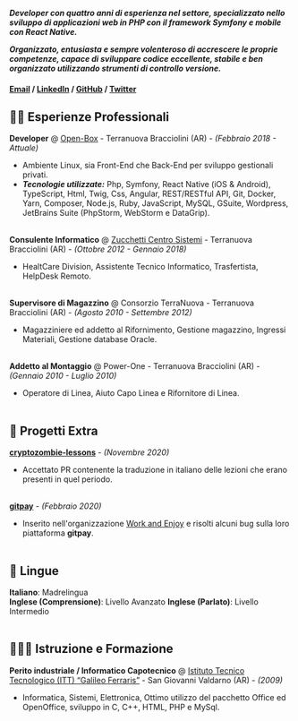 **_Developer con quattro anni di esperienza nel settore, specializzato nello sviluppo di applicazioni web in PHP con il framework Symfony e mobile con React Native._**

**_Organizzato, entusiasta e sempre volenteroso di accrescere le proprie competenze, capace di sviluppare codice eccellente, stabile e ben organizzato utilizzando strumenti di controllo versione._**

#### [Email](mailto:lomba90@libero.it) / [LinkedIn](https://www.linkedin.com/in/federico-lombardini/) / [GitHub](https://github.com/nobady90) / [Twitter](https://twitter.com/NobadyProducer)

## 👨‍💻 Esperienze Professionali

**Developer** @ [Open-Box](https://www.open-box.it/) - Terranuova Bracciolini (AR) - _(Febbraio 2018 - Attuale)_ <br>
  - Ambiente Linux, sia Front-End che Back-End per sviluppo gestionali privati.
  - **_Tecnologie utilizzate:_** Php, Symfony, React Native (iOS & Android), TypeScript, Html, Twig, Css, Angular, REST/RESTful API, Git, Docker, Yarn, Composer, Node.js, Ruby, JavaScript, MySQL, GSuite, Wordpress, JetBrains Suite (PhpStorm, WebStorm e DataGrip).
<br><br>

**Consulente Informatico** @ [Zucchetti Centro Sistemi](http://www.zcscompany.com/it/) - Terranuova Bracciolini (AR) - _(Ottobre 2012 - Gennaio 2018)_ <br>
  - HealtCare Division, Assistente Tecnico Informatico, Trasfertista, HelpDesk Remoto.
<br><br>

**Supervisore di Magazzino** @ Consorzio TerraNuova - Terranuova Bracciolini (AR) - _(Agosto 2010 - Settembre 2012)_ <br>
  - Magazziniere ed addetto al Rifornimento, Gestione magazzino, Ingressi Materiali, Gestione database Oracle.
<br><br>

**Addetto al Montaggio** @ Power-One - Terranuova Bracciolini (AR) - _(Gennaio 2010 - Luglio 2010)_ <br>
  - Operatore di Linea, Aiuto Capo Linea e Rifornitore di Linea.
<br><br>

## 📌 Progetti Extra

**[cryptozombie-lessons](https://github.com/loomnetwork/cryptozombie-lessons)** - _(Novembre 2020)_ <br>
  - Accettato PR contenente la traduzione in italiano delle lezioni che erano presenti in quel periodo.
<br><br>

**[gitpay](https://github.com/worknenjoy/gitpay)** - _(Febbraio 2020)_ <br>
  - Inserito nell'organizzazione [Work and Enjoy](https://github.com/worknenjoy) e risolti alcuni bug sulla loro piattaforma **gitpay**.
<br><br>

## 💬 Lingue

**Italiano**: Madrelingua <br>
**Inglese (Comprensione)**: Livello Avanzato
**Inglese (Parlato)**: Livello Intermedio
<br><br>

## 👨🏻‍🎓 Istruzione e Formazione

**Perito industriale / Informatico Capotecnico** @ [Istituto Tecnico Tecnologico (ITT) “Galileo Ferraris”](https://www.isisvaldarno.edu.it/struttura/isis-valdarno/) - San Giovanni Valdarno (AR) - _(2009)_ <br>
  - Informatica, Sistemi, Elettronica, Ottimo utilizzo del pacchetto Office ed OpenOffice, sviluppo in C, C++, HTML, PHP e MySql.
<br><br>
